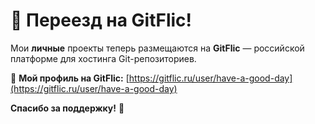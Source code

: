 # 🚀 Переезд на GitFlic!  

Мои **личные** проекты теперь размещаются на **GitFlic** — российской платформе для хостинга Git-репозиториев.  

🔗 **Мой профиль на GitFlic:** [https://gitflic.ru/user/have-a-good-day](https://gitflic.ru/user/have-a-good-day)  

**Спасибо за поддержку!** 🚀  
